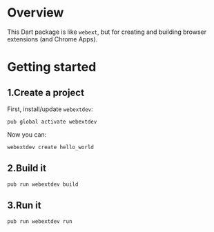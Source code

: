 # Overview
This Dart package is like `webext`, but for creating and building browser extensions (and Chrome
Apps).

# Getting started
## 1.Create a project
First, install/update `webextdev`:
```
pub global activate webextdev
```

Now you can:
```
webextdev create hello_world
```

## 2.Build it
```
pub run webextdev build
```

## 3.Run it
```
pub run webextdev run
```